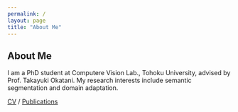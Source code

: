```yaml
---
permalink: /
layout: page
title: "About Me"
---
```


## About Me

I am a PhD student at Computere Vision Lab., Tohoku University, advised by Prof. Takayuki Okatani. My research interests include semantic segmentation and domain adaptation.

[CV](cv) / [Publications](publications)
